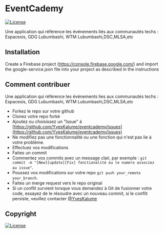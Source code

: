 # EventCademy
[![License](https://img.shields.io/badge/License-Apache%202.0-blue.svg)](https://opensource.org/licenses/Apache-2.0)

Une application qui référence les événements liés aux communautés techs : Espacesis, GDG Lubumbashi, WTM Lubumbashi,DSC,MLSA,etc

## Installation
Create a Firebase project (https://console.firebase.google.com/) and import the google-service.json file into your project as described in the instructions

## Comment contribuer

Une application qui référence les événements lies aux communautés techs : Espacesis, GDG Lubumbashi, WTM Lubumbashi,DSC,MLSA,etc
- Forkez le repo sur votre github
- Clonez votre repo forké
- Ajoutez ou choisissez un "Issue" à [https://github.com/YvesKalume/eventcademy/issues](https://github.com/YvesKalume/eventcademy/issues)
- Ne modifiez pas une fonctionnalité ou une fonction qui n'est pas lie à votre problème.
- Effectuez vos modifications
- Faites un commit
- Commentez vos commits avec un message clair, par exemple : `git commit -m "[New][update][Fix] fonctionalité ou le numero associez au issue"`.
- Poussez vos modifications sur votre repo  `git push your_remote your_branch`.
- Faites un merge request vers le repo original
- Si un conflit survient lorsque vous demandez à Git de fusionner votre code, essayez de le résoudre avec un nouveau commit, si le conflit persiste, veuillez contacter [@YvesKalume](https://github.com/YvesKalume/)

## Copyright
[![License](https://img.shields.io/badge/License-Apache%202.0-blue.svg)](https://opensource.org/licenses/Apache-2.0)
